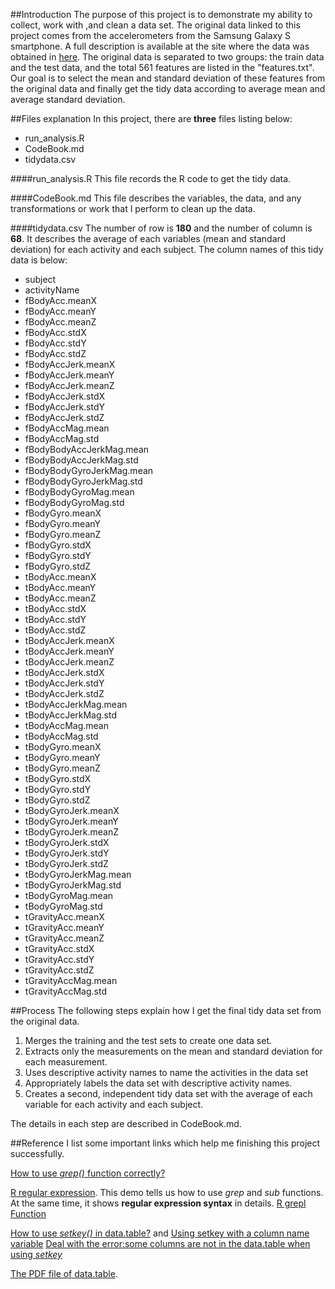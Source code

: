 ##Introduction
The purpose of this project is to demonstrate my ability to collect, work with ,and clean a data set. The original data linked to this project comes from the accelerometers from the Samsung Galaxy S smartphone. A full
description is available at the site where the data was obtained in [here](http://archive.ics.uci.edu/ml/datasets/Human+Activity+Recognition+Using+Smartphones). The original data is separated to two groups: the train data
and the test data, and the total 561 features are listed in the "features.txt". Our goal is to select the mean and standard deviation of these features from the original data and finally get the tidy data according to average mean and
average standard deviation.

##Files explanation
In this project, there are **three** files listing below:
* run_analysis.R
* CodeBook.md
* tidydata.csv

####run_analysis.R
This file records the R code to get the tidy data.

####CodeBook.md
This file describes the variables, the data, and any transformations or work that I perform to clean up the data.

####tidydata.csv
The number of row is **180** and the number of column is **68**. It describes the average of each variables (mean and standard deviation) for each activity and each subject. The column names of this tidy data is below:
*	subject
*	activityName
*	fBodyAcc.meanX
*	fBodyAcc.meanY
*	fBodyAcc.meanZ
*	fBodyAcc.stdX
*	fBodyAcc.stdY
*	fBodyAcc.stdZ
*	fBodyAccJerk.meanX
*	fBodyAccJerk.meanY
*	fBodyAccJerk.meanZ
*	fBodyAccJerk.stdX
*	fBodyAccJerk.stdY
*	fBodyAccJerk.stdZ
*	fBodyAccMag.mean
*	fBodyAccMag.std
*	fBodyBodyAccJerkMag.mean
*	fBodyBodyAccJerkMag.std
*	fBodyBodyGyroJerkMag.mean
*	fBodyBodyGyroJerkMag.std
*	fBodyBodyGyroMag.mean
*	fBodyBodyGyroMag.std
*	fBodyGyro.meanX
*	fBodyGyro.meanY
*	fBodyGyro.meanZ
*	fBodyGyro.stdX
*	fBodyGyro.stdY
*	fBodyGyro.stdZ
*	tBodyAcc.meanX
*	tBodyAcc.meanY
*	tBodyAcc.meanZ
*	tBodyAcc.stdX
*	tBodyAcc.stdY
*	tBodyAcc.stdZ
*	tBodyAccJerk.meanX
*	tBodyAccJerk.meanY
*	tBodyAccJerk.meanZ
*	tBodyAccJerk.stdX
*	tBodyAccJerk.stdY
*	tBodyAccJerk.stdZ
*	tBodyAccJerkMag.mean
*	tBodyAccJerkMag.std
*	tBodyAccMag.mean
*	tBodyAccMag.std
*	tBodyGyro.meanX
*	tBodyGyro.meanY
*	tBodyGyro.meanZ
*	tBodyGyro.stdX
*	tBodyGyro.stdY
*	tBodyGyro.stdZ
*	tBodyGyroJerk.meanX
*	tBodyGyroJerk.meanY
*	tBodyGyroJerk.meanZ
*	tBodyGyroJerk.stdX
*	tBodyGyroJerk.stdY
*	tBodyGyroJerk.stdZ
*	tBodyGyroJerkMag.mean
*	tBodyGyroJerkMag.std
*	tBodyGyroMag.mean
*	tBodyGyroMag.std
*	tGravityAcc.meanX
*	tGravityAcc.meanY
*	tGravityAcc.meanZ
*	tGravityAcc.stdX
*	tGravityAcc.stdY
*	tGravityAcc.stdZ
*	tGravityAccMag.mean
*	tGravityAccMag.std

##Process
The following steps explain how I get the final tidy data set from the original data.
1. Merges the training and the test sets to create one data set.
2. Extracts only the measurements on the mean and standard deviation for each measurement. 
3. Uses descriptive activity names to name the activities in the data set
4. Appropriately labels the data set with descriptive activity names. 
5. Creates a second, independent tidy data set with the average of each variable for each activity and each subject.

The details in each step are described in CodeBook.md.

##Reference
I list some important links which help me finishing this project successfully.

[How to use _grep()_ function correctly?](http://stackoverflow.com/questions/4397876/how-can-i-use-grep-with-parameters-in-r)

[R regular expression](http://www.endmemo.com/program/R/grep.php). This demo tells us how to use _grep_ and _sub_ functions. At the same time, it shows **regular expression syntax** in details.
[R grepl Function](http://www.endmemo.com/program/R/grepl.php)

[How to use _setkey()_ in data.table?](http://www.inside-r.org/packages/cran/data.table/docs/key) and [Using setkey with a column name variable](http://stackoverflow.com/questions/16346966/data-table-using-setkey-with-a-column-name-variable) 
[Deal with the error:some columns are not in the data.table when using _setkey_](http://stackoverflow.com/questions/23471316/r-data-table-setkey-error-some-columns-are-not-in-the-data-table)

[The PDF file of data.table](http://cran.r-project.org/web/packages/data.table/data.table.pdf).







